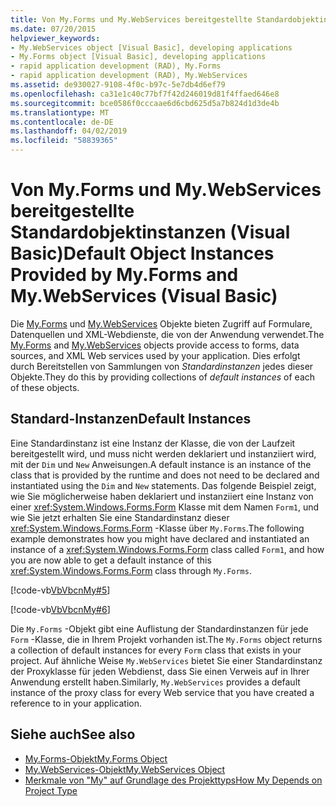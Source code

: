 ```yaml
---
title: Von My.Forms und My.WebServices bereitgestellte Standardobjektinstanzen (Visual Basic)
ms.date: 07/20/2015
helpviewer_keywords:
- My.WebServices object [Visual Basic], developing applications
- My.Forms object [Visual Basic], developing applications
- rapid application development (RAD), My.Forms
- rapid application development (RAD), My.WebServices
ms.assetid: de930027-9108-4f0c-b97c-5e7db4d6ef79
ms.openlocfilehash: ca31e1c40c77bf7f42d246019d81f4ffaed646e8
ms.sourcegitcommit: bce0586f0cccaae6d6cbd625d5a7b824d1d3de4b
ms.translationtype: MT
ms.contentlocale: de-DE
ms.lasthandoff: 04/02/2019
ms.locfileid: "58839365"
---
```

# <a name="default-object-instances-provided-by-myforms-and-mywebservices-visual-basic"></a><span data-ttu-id="6b8f1-102">Von My.Forms und My.WebServices bereitgestellte Standardobjektinstanzen (Visual Basic)</span><span class="sxs-lookup"><span data-stu-id="6b8f1-102">Default Object Instances Provided by My.Forms and My.WebServices (Visual Basic)</span></span>
<span data-ttu-id="6b8f1-103">Die [My.Forms](../../../visual-basic/language-reference/objects/my-forms-object.md) und [My.WebServices](../../../visual-basic/language-reference/objects/my-webservices-object.md) Objekte bieten Zugriff auf Formulare, Datenquellen und XML-Webdienste, die von der Anwendung verwendet.</span><span class="sxs-lookup"><span data-stu-id="6b8f1-103">The [My.Forms](../../../visual-basic/language-reference/objects/my-forms-object.md) and [My.WebServices](../../../visual-basic/language-reference/objects/my-webservices-object.md) objects provide access to forms, data sources, and XML Web services used by your application.</span></span> <span data-ttu-id="6b8f1-104">Dies erfolgt durch Bereitstellen von Sammlungen von *Standardinstanzen* jedes dieser Objekte.</span><span class="sxs-lookup"><span data-stu-id="6b8f1-104">They do this by providing collections of *default instances* of each of these objects.</span></span>  
  
## <a name="default-instances"></a><span data-ttu-id="6b8f1-105">Standard-Instanzen</span><span class="sxs-lookup"><span data-stu-id="6b8f1-105">Default Instances</span></span>  
 <span data-ttu-id="6b8f1-106">Eine Standardinstanz ist eine Instanz der Klasse, die von der Laufzeit bereitgestellt wird, und muss nicht werden deklariert und instanziiert wird, mit der `Dim` und `New` Anweisungen.</span><span class="sxs-lookup"><span data-stu-id="6b8f1-106">A default instance is an instance of the class that is provided by the runtime and does not need to be declared and instantiated using the `Dim` and `New` statements.</span></span> <span data-ttu-id="6b8f1-107">Das folgende Beispiel zeigt, wie Sie möglicherweise haben deklariert und instanziiert eine Instanz von einer <xref:System.Windows.Forms.Form> Klasse mit dem Namen `Form1`, und wie Sie jetzt erhalten Sie eine Standardinstanz dieser <xref:System.Windows.Forms.Form> -Klasse über `My.Forms`.</span><span class="sxs-lookup"><span data-stu-id="6b8f1-107">The following example demonstrates how you might have declared and instantiated an instance of a <xref:System.Windows.Forms.Form> class called `Form1`, and how you are now able to get a default instance of this <xref:System.Windows.Forms.Form> class through `My.Forms`.</span></span>  
  
 [!code-vb[VbVbcnMy#5](~/samples/snippets/visualbasic/VS_Snippets_VBCSharp/VbVbcnMy/VB/Class1.vb#5)]  
  
 [!code-vb[VbVbcnMy#6](~/samples/snippets/visualbasic/VS_Snippets_VBCSharp/VbVbcnMy/VB/Class1.vb#6)]  
  
 <span data-ttu-id="6b8f1-108">Die `My.Forms` -Objekt gibt eine Auflistung der Standardinstanzen für jede `Form` -Klasse, die in Ihrem Projekt vorhanden ist.</span><span class="sxs-lookup"><span data-stu-id="6b8f1-108">The `My.Forms` object returns a collection of default instances for every `Form` class that exists in your project.</span></span> <span data-ttu-id="6b8f1-109">Auf ähnliche Weise `My.WebServices` bietet Sie einer Standardinstanz der Proxyklasse für jeden Webdienst, dass Sie einen Verweis auf in Ihrer Anwendung erstellt haben.</span><span class="sxs-lookup"><span data-stu-id="6b8f1-109">Similarly, `My.WebServices` provides a default instance of the proxy class for every Web service that you have created a reference to in your application.</span></span>  
  
## <a name="see-also"></a><span data-ttu-id="6b8f1-110">Siehe auch</span><span class="sxs-lookup"><span data-stu-id="6b8f1-110">See also</span></span>

- [<span data-ttu-id="6b8f1-111">My.Forms-Objekt</span><span class="sxs-lookup"><span data-stu-id="6b8f1-111">My.Forms Object</span></span>](../../../visual-basic/language-reference/objects/my-forms-object.md)
- [<span data-ttu-id="6b8f1-112">My.WebServices-Objekt</span><span class="sxs-lookup"><span data-stu-id="6b8f1-112">My.WebServices Object</span></span>](../../../visual-basic/language-reference/objects/my-webservices-object.md)
- [<span data-ttu-id="6b8f1-113">Merkmale von "My" auf Grundlage des Projekttyps</span><span class="sxs-lookup"><span data-stu-id="6b8f1-113">How My Depends on Project Type</span></span>](../../../visual-basic/developing-apps/development-with-my/how-my-depends-on-project-type.md)
